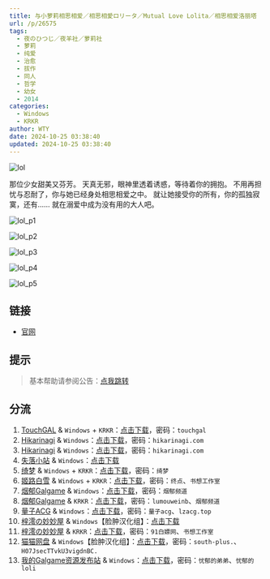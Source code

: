```yaml
---
title: 与小萝莉相思相爱／相思相愛ロリータ／Mutual Love Lolita／相思相爱洛丽塔
url: /p/26575
tags:
  - 夜のひつじ／夜羊社／萝莉社
  - 萝莉
  - 纯爱
  - 治愈
  - 拔作
  - 同人
  - 哲学
  - 幼女
  - 2014
categories:
  - Windows
  - KRKR
author: WTY
date: 2024-10-25 03:38:40
updated: 2024-10-25 03:38:40
---
```


![lol](https://static.saop.cc/vns/img/lol.webp)

那位少女甜美又芬芳。
天真无邪，眼神里透着诱惑，等待着你的拥抱。
不用再担忧与忍耐了，你与她已经身处相思相爱之中。
就让她接受你的所有，你的孤独寂寞，还有……
就在溺爱中成为没有用的大人吧。

<!--more-->

![lol_p1](https://static.saop.cc/vns/img/lol_p1.webp)

![lol_p2](https://static.saop.cc/vns/img/lol_p2.webp)

![lol_p3](https://static.saop.cc/vns/img/lol_p3.webp)

![lol_p4](https://static.saop.cc/vns/img/lol_p4.webp)

![lol_p5](https://static.saop.cc/vns/img/lol_p5.webp)

## 链接

- [官网](https://yorunohitsuji.xii.jp/products/lol)

## 提示

> 基本帮助请参阅公告：[点我跳转](/p/announcement/)

## 分流

1. [TouchGAL](https://touchgal.net/) & `Windows` + `KRKR`：[点击下载](https://pan.touchgal.net/s/5kR6uE)，密码：`touchgal`
2. [Hikarinagi](https://www.hikarinagi.com/) & `Windows`：[点击下载](https://pan.himoe.uk/s/njEHq)，密码：`hikarinagi.com`
3. [Hikarinagi](https://www.hikarinagi.com/) & `Windows`：[点击下载](https://pan.himoe.uk/s/VOn9iL)，密码：`hikarinagi.com`
4. [失落小站](https://www.shinnku.com/) & `Windows`：[点击下载](https://www.shinnku.com/api/download/0/win/%E4%B8%8E%E5%B0%8F%E8%90%9D%E8%8E%89%E7%9B%B8%E6%80%9D%E7%9B%B8%E7%88%B1.7z)
5. [绮梦](https://acgs.one/) & `Windows` + `KRKR`：[点击下载](https://acgs.one/game/95.html)，密码：`绮梦`
6. [姬路白雪](https://pan.jlbx.xyz/) & `Windows` + `KRKR`：[点击下载](https://pan.jlbx.xyz/?s=%E4%B8%8E%E5%B0%8F%E8%90%9D%E8%8E%89%E7%9B%B8%E6%80%9D%E7%9B%B8%E7%88%B1)，密码：`终点`、`书想工作室`
7. [烟郁Galgame](https://yanyugal.top/) & `Windows`：[点击下载](https://yanyugal.top/disk1/PC/%E5%A4%9C%E7%BE%8A%E7%A4%BE%E5%90%88%E9%9B%86)，密码：`烟郁频道`
8. [烟郁Galgame](https://yanyugal.top/) & `KRKR`：[点击下载](https://yanyugal.top/disk1/%E5%B0%8F%E5%B0%8F%E7%9A%84%E5%88%86%E4%BA%AB%EF%BC%88PC%EF%BC%86%E5%AE%89%E5%8D%93%EF%BC%89/%E5%AE%89%E5%8D%93/krkr/%E5%A4%9C%E7%BE%8A%E7%A4%BE)，密码：`lumouweinb`、`烟郁频道`
9. [量子ACG](https://lzacg.org/) & `Windows`：[点击下载](https://lzacg.org/6491)，密码：`量子acg`、`lzacg.top`
10. [梓澪の妙妙屋](https://zi0.cc/) & `Windows`【脸肿汉化组】：[点击下载](https://zi0.cc/d/%60%E3%80%90%E5%90%88%E9%9B%86%E7%B3%BB%E5%88%97%E3%80%91/%E5%8D%97%2BGalGame%E6%B1%89%E5%8C%96%E5%8C%BA%E5%85%A8%E5%8C%BA%E8%B5%84%E6%BA%90%E5%A4%87%E4%BB%BD/1/02/%5B%E5%A4%9C%E3%81%AE%E3%81%B2%E3%81%A4%E3%81%98%5D%20%E7%9B%B8%E6%80%9D%E7%9B%B8%E6%84%9B%E3%83%AD%E3%83%AA%E3%83%BC%E3%82%BF%20%20%E4%B8%8E%E5%B0%8F%E8%90%9D%E8%8E%89%E7%9B%B8%E6%80%9D%E7%9B%B8%E7%88%B1%20%E6%B1%89%E5%8C%96%E7%A1%AC%E7%9B%98%E7%89%88%5B%E8%84%B8%E8%82%BF%E6%B1%89%E5%8C%96%E7%BB%84%5D.zip?sign=3hfveivk5GvCz9xGiPC7pLVGg1TT5bOgyURx7XNfUnk=:0)
11. [梓澪の妙妙屋](https://zi0.cc/) & `KRKR`：[点击下载](https://zi0.cc/d/%60%E3%80%90%E5%BD%92%20%E6%A1%A3%E3%80%91/%E3%80%90KRKR%E5%90%88%E9%9B%86%E3%80%91/1/%E4%B8%8E%E5%B0%8F%E8%90%9D%E8%8E%89%E7%9B%B8%E6%80%9D%E7%9B%B8%E7%88%B1.exe?sign=Tf6K8KrVoBYJ2a6FZ8Kj81-p94S-UYg3VVDa-271EEg=:0)，密码：`91白嫖网`、`书想工作室`
12. [猫猫网盘](https://pan.catcat.blog/) & `Windows`【脸肿汉化组】：[点击下载](https://pan.catcat.blog/d/GalGame/SP%E5%90%8E%E7%AB%AF1%5BGalGame%E5%88%86%E5%8C%BA%5D/%E5%8D%97%2BGalGame%E6%B1%89%E5%8C%96%E5%8C%BA%E5%85%A8%E5%8C%BA%E5%A4%87%E4%BB%BD%E5%90%88%E9%9B%86%5B%E9%87%8D%E5%8E%8B%5D-%E7%A6%BB%E6%95%A3/%E7%AC%AC%E4%B8%80%E8%BD%AE-Part1/%E6%9C%AC%E4%BD%93/%5B%E5%A4%9C%E3%81%AE%E3%81%B2%E3%81%A4%E3%81%98%5D%20%E7%9B%B8%E6%80%9D%E7%9B%B8%E6%84%9B%E3%83%AD%E3%83%AA%E3%83%BC%E3%82%BF%20%20%E4%B8%8E%E5%B0%8F%E8%90%9D%E8%8E%89%E7%9B%B8%E6%80%9D%E7%9B%B8%E7%88%B1%20%E6%B1%89%E5%8C%96%E7%A1%AC%E7%9B%98%E7%89%88%5B%E8%84%B8%E8%82%BF%E6%B1%89%E5%8C%96%E7%BB%84%5D/%5B%E5%A4%9C%E3%81%AE%E3%81%B2%E3%81%A4%E3%81%98%5D%20%E7%9B%B8%E6%80%9D%E7%9B%B8%E6%84%9B%E3%83%AD%E3%83%AA%E3%83%BC%E3%82%BF%20%20%E4%B8%8E%E5%B0%8F%E8%90%9D%E8%8E%89%E7%9B%B8%E6%80%9D%E7%9B%B8%E7%88%B1%20%E6%B1%89%E5%8C%96%E7%A1%AC%E7%9B%98%E7%89%88%5B%E8%84%B8%E8%82%BF%E6%B1%89%E5%8C%96%E7%BB%84%5D.rar?sign=9pwLLSys9UTjSkjTpcfG18Klyf0_kI5GyC_AL2lEQVk=:0)，密码：`south-plus.`、`H07JsecTTvkU3vigdnBC.`
13. [我的Galgame资源发布站](https://www.ttloli.com/) & `Windows`：[点击下载](https://www.ttloli.com/yuxiaoluolixiangsixiangai.html)，密码：`忧郁的弟弟`、`忧郁的loli`
